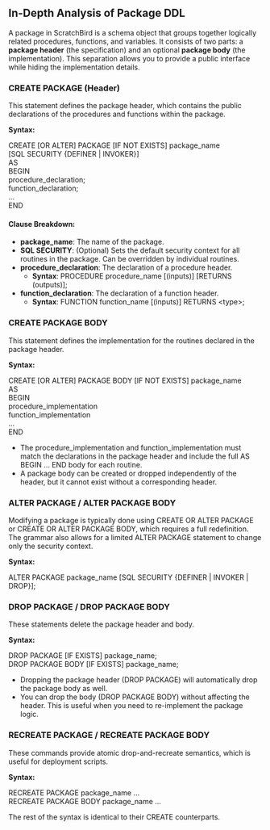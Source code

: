 ## **In-Depth Analysis of Package DDL**

A package in ScratchBird is a schema object that groups together logically related procedures, functions, and variables. It consists of two parts: a **package header** (the specification) and an optional **package body** (the implementation). This separation allows you to provide a public interface while hiding the implementation details.

### **CREATE PACKAGE (Header)**

This statement defines the package header, which contains the public declarations of the procedures and functions within the package.

**Syntax:**

CREATE \[OR ALTER\] PACKAGE \[IF NOT EXISTS\] package\_name  
    \[SQL SECURITY {DEFINER | INVOKER}\]  
AS  
BEGIN  
    procedure\_declaration;  
    function\_declaration;  
    ...  
END

#### **Clause Breakdown:**

* **package\_name**: The name of the package.  
* **SQL SECURITY**: (Optional) Sets the default security context for all routines in the package. Can be overridden by individual routines.  
* **procedure\_declaration**: The declaration of a procedure header.  
  * **Syntax**: PROCEDURE procedure\_name \[(inputs)\] \[RETURNS (outputs)\];  
* **function\_declaration**: The declaration of a function header.  
  * **Syntax**: FUNCTION function\_name \[(inputs)\] RETURNS \<type\>;

### **CREATE PACKAGE BODY**

This statement defines the implementation for the routines declared in the package header.

**Syntax:**

CREATE \[OR ALTER\] PACKAGE BODY \[IF NOT EXISTS\] package\_name  
AS  
BEGIN  
    procedure\_implementation  
    function\_implementation  
    ...  
END

* The procedure\_implementation and function\_implementation must match the declarations in the package header and include the full AS BEGIN ... END body for each routine.  
* A package body can be created or dropped independently of the header, but it cannot exist without a corresponding header.

### **ALTER PACKAGE / ALTER PACKAGE BODY**

Modifying a package is typically done using CREATE OR ALTER PACKAGE or CREATE OR ALTER PACKAGE BODY, which requires a full redefinition. The grammar also allows for a limited ALTER PACKAGE statement to change only the security context.

**Syntax:**

ALTER PACKAGE package\_name \[SQL SECURITY {DEFINER | INVOKER | DROP}\];

### **DROP PACKAGE / DROP PACKAGE BODY**

These statements delete the package header and body.

**Syntax:**

DROP PACKAGE \[IF EXISTS\] package\_name;  
DROP PACKAGE BODY \[IF EXISTS\] package\_name;

* Dropping the package header (DROP PACKAGE) will automatically drop the package body as well.  
* You can drop the body (DROP PACKAGE BODY) without affecting the header. This is useful when you need to re-implement the package logic.

### **RECREATE PACKAGE / RECREATE PACKAGE BODY**

These commands provide atomic drop-and-recreate semantics, which is useful for deployment scripts.

**Syntax:**

RECREATE PACKAGE package\_name ...  
RECREATE PACKAGE BODY package\_name ...

The rest of the syntax is identical to their CREATE counterparts.